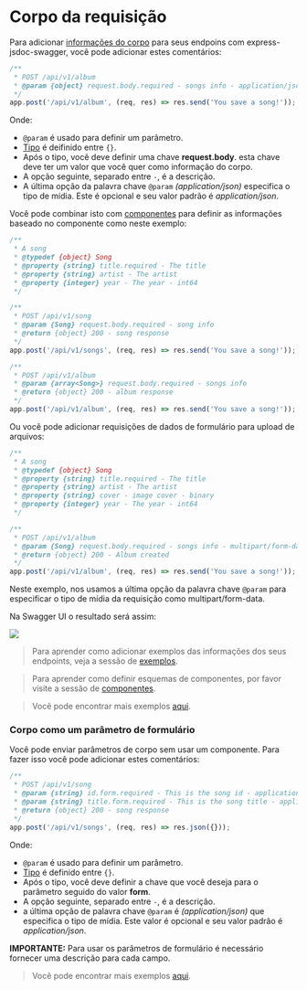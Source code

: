 # Corpo da requisição
Para adicionar [informações do corpo](https://swagger.io/docs/specification/describing-request-body/) para seus endpoins com express-jsdoc-swagger, você pode adicionar estes comentários:

```javascript
/**
 * POST /api/v1/album
 * @param {object} request.body.required - songs info - application/json
 */
app.post('/api/v1/album', (req, res) => res.send('You save a song!'));
```

Onde:
- `@param` é usado para definir um parâmetro.
- [Tipo](https://swagger.io/specification/#data-types) é deifinido entre `{}`.
- Após o tipo, vocẽ deve definir uma chave **request.body**. esta chave deve ter um valor que você quer como informação do corpo.
- A opção seguinte, separado entre ` - `, é a descrição.
- A última opção da palavra chave `@param` *(application/json)* especifica o tipo de mídia. Este é opcional e seu valor padrão é *application/json*.

Você pode combinar isto com [componentes](components.md) para definir as informações baseado no componente como neste exemplo:

```javascript
/**
 * A song
 * @typedef {object} Song
 * @property {string} title.required - The title
 * @property {string} artist - The artist
 * @property {integer} year - The year - int64
 */

/**
 * POST /api/v1/song
 * @param {Song} request.body.required - song info
 * @return {object} 200 - song response
 */
app.post('/api/v1/songs', (req, res) => res.send('You save a song!'));

/**
 * POST /api/v1/album
 * @param {array<Song>} request.body.required - songs info
 * @return {object} 200 - album response
 */
app.post('/api/v1/album', (req, res) => res.send('You save a song!'));
````

Ou você pode adicionar requisições de dados de formulário para upload de arquivos:

```javascript
/**
 * A song
 * @typedef {object} Song
 * @property {string} title.required - The title
 * @property {string} artist - The artist
 * @property {string} cover - image cover - binary
 * @property {integer} year - The year - int64
 */

/**
 * POST /api/v1/album
 * @param {Song} request.body.required - songs info - multipart/form-data
 * @return {object} 200 - Album created
 */
app.post('/api/v1/album', (req, res) => res.send('You save a song!'));
```

Neste exemplo, nos usamos a última opção da palavra chave `@param` para especificar o tipo de mídia da requisição como multipart/form-data.

Na Swagger UI o resultado será assim:

<img src="./assets/request-body.png"/>

> Para aprender como adicionar exemplos das informações dos seus endpoints, veja a sessão de [exemplos](/pt/examples.md).

> Para aprender como definir esquemas de componentes, por favor visite a sessão de [componentes](/pt/components.md).

> Você pode encontrar mais exemplos [aqui](https://github.com/BRIKEV/express-jsdoc-swagger/tree/master/examples/requestBody).

### Corpo como um parâmetro de formulário

Você pode enviar parâmetros de corpo sem usar um componente. Para fazer isso você pode adicionar estes comentários:

```javascript
/**
 * POST /api/v1/song
 * @param {string} id.form.required - This is the song id - application/x-www-form-urlencoded
 * @param {string} title.form.required - This is the song title - application/x-www-form-urlencoded
 * @return {object} 200 - song response
 */
app.post('/api/v1/songs', (req, res) => res.json({}));
```

Onde:
- `@param` é usado para definir um parâmetro.
- [Tipo](https://swagger.io/specification/#data-types) é definido entre `{}`.
- Após o tipo, você deve definir a chave que você deseja para o parâmetro seguido do valor **form**.
- A opção seguinte, separado entre ` - `, é a descrição.
- a última opção de palavra chave `@param` é *(application/json)* que especifica o tipo de mídia. Este valor é opcional e seu valor padrão é *application/json*.

**IMPORTANTE:** Para usar os parâmetros de formulário é necessário fornecer uma descrição para cada campo.

> Você pode encontrar mais exemplos [aqui](https://github.com/BRIKEV/express-jsdoc-swagger/blob/master/examples/requestBody/formParameters.js).
